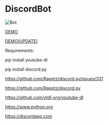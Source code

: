 # DiscordBot

![Bot](https://i.ibb.co/SVSC6sy/discord-bot.png)

[DEMO](https://youtu.be/jDu2_ZUhRFE)

[DEMO(UPDATE)](https://www.youtube.com/watch?v=k0-FDPEVZ0k)

Requirements:

pip install youtube-dl

pip install discord.py

https://github.com/Rapptz/discord.py/issues/331

https://github.com/Rapptz/discord.py

https://github.com/ytdl-org/youtube-dl

https://www.python.org

https://discordapp.com


